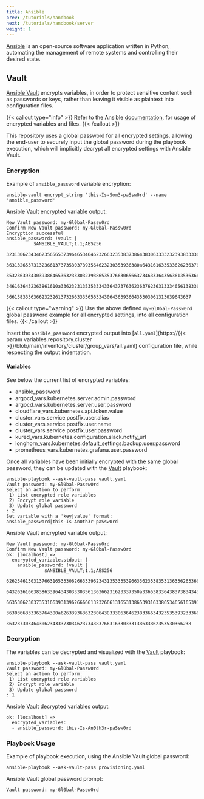 ```yaml
---
title: Ansible
prev: /tutorials/handbook
next: /tutorials/handbook/server
weight: 1
---
```


[Ansible](https://docs.ansible.com) is an open-source software application written in Python, automating the management of remote systems and controlling their desired state.

<!--more-->

## Vault

[Ansible Vault](https://docs.ansible.com/ansible/latest/vault_guide/vault.html) encrypts variables, in order to protect sensitive content such as passwords or keys, rather than leaving it visible as plaintext into configuration files.

{{< callout type="info" >}}
  Refer to the Ansible [documentation](https://docs.ansible.com/ansible/latest/vault_guide/vault_using_encrypted_content.html), for usage of encrypted variables and files.
{{< /callout >}}

This repository uses a global password for all encrypted settings, allowing the end-user to securely input the global password during the playbook execution, which will implicitly decrypt all encrypted settings with Ansible Vault.

### Encryption

Example of `ansible_password` variable encryption:

```shell
ansible-vault encrypt_string 'this-Is-Som3-paSsw0rd' --name 'ansible_password'
```

Ansible Vault encrypted variable output:

```shell
New Vault password: my-Gl0bal-Passw0rd
Confirm New Vault password: my-Gl0bal-Passw0rd
Encryption successful
ansible_password: !vault |
          $ANSIBLE_VAULT;1.1;AES256
          32313062343462356565373964653464623266323538373864383063333232393833336163343436
          3631326537313236613737353037393564623230353936380a643161633533626236376630353864
          35323639343039386465363233303239386535376630656637346333643563613536366631373466
          3461636432363861610a336232313535333433643737636236376236313334656138336335616262
          36613833363662323261373266333565633430643639366435303061313039643637
```

{{< callout type="warning" >}}
  Use the above defined `my-Gl0bal-Passw0rd` global password example for all encrypted settings, into all configuration files.
{{< /callout >}}

Insert the `ansible_password` encrypted output into [`all.yaml`](https://{{< param variables.repository.cluster >}}/blob/main/inventory/cluster/group_vars/all.yaml) configuration file, while respecting the output indentation.

#### Variables

See below the current list of encrypted variables:

- ansible_password
- argocd_vars.kubernetes.server.admin.password
- argocd_vars.kubernetes.server.user.password
- cloudflare_vars.kubernetes.api.token.value
- cluster_vars.service.postfix.user.alias
- cluster_vars.service.postfix.user.name
- cluster_vars.service.postfix.user.password
- kured_vars.kubernetes.configuration.slack.notify_url
- longhorn_vars.kubernetes.default_settings.backup.user.password
- prometheus_vars.kubernetes.grafana.user.password

Once all variables have been initially encrypted with the same global password, they can be updated with the [Vault](/k3s-cluster/wiki/guide/playbooks/vault) playbook:

```shell
ansible-playbook --ask-vault-pass vault.yaml
Vault password: my-Gl0bal-Passw0rd
Select an action to perform:
 1) List encrypted role variables
 2) Encrypt role variable
 3) Update global password
: 2
Set variable with a 'key|value' format:
ansible_password|this-Is-An0th3r-paSsw0rd
```

Ansible Vault encrypted variable output:

```shell
New Vault password: my-Gl0bal-Passw0rd
Confirm New Vault password: my-Gl0bal-Passw0rd
ok: [localhost] =>
  encrypted_variable.stdout: |-
    ansible_password: !vault |
              $ANSIBLE_VAULT;1.1;AES256
              62623461303137663165333062663339623431353335396633623538353136336263366638666665
              6432626166383863396434303330356136366231623337350a336538336438373834343836643630
              66353062303735316639313962666661323266613165313865393163386534656165393333306632
              3630366333363764380a626339363632306438333063646238336634323535393233366539643662
              36323730346430623433373034623734383766316330333138633862353530366238
```

### Decryption

The variables can be decrypted and visualized with the [Vault](/k3s-cluster/wiki/guide/playbooks/vault) playbook:

```shell
ansible-playbook --ask-vault-pass vault.yaml
Vault password: my-Gl0bal-Passw0rd
Select an action to perform:
 1) List encrypted role variables
 2) Encrypt role variable
 3) Update global password
: 1
```

Ansible Vault decrypted variables output:

```shell
ok: [localhost] =>
  encrypted_variables:
  - ansible_password: this-Is-An0th3r-paSsw0rd
```

### Playbook Usage

Example of playbook execution, using the Ansible Vault global password:

```shell
ansible-playbook --ask-vault-pass provisioning.yaml
```

Ansible Vault global password prompt:

```shell
Vault password: my-Gl0bal-Passw0rd
```
